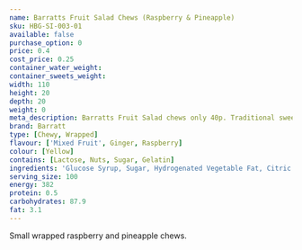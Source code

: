 ```yaml
---
name: Barratts Fruit Salad Chews (Raspberry & Pineapple)
sku: HBG-SI-003-01
available: false
purchase_option: 0
price: 0.4
cost_price: 0.25
container_water_weight: 
container_sweets_weight: 
width: 110
height: 20
depth: 20
weight: 0
meta_description: Barratts Fruit Salad chews only 40p. Traditional sweets and more at Humbugs Confectionery Store. Specialists in satisfying your sweet tooth!
brand: Barratt
type: [Chewy, Wrapped]
flavour: ['Mixed Fruit', Ginger, Raspberry]
colour: [Yellow]
contains: [Lactose, Nuts, Sugar, Gelatin]
ingredients: 'Glucose Syrup, Sugar, Hydrogenated Vegetable Fat, Citric Acid, Gelatine, Emulsifier: Soya Lecithin; Flavourings, Colours: E104, E124, E122'
serving_size: 100
energy: 382
protein: 0.5
carbohydrates: 87.9
fat: 3.1
---
```

Small wrapped raspberry and pineapple chews.
